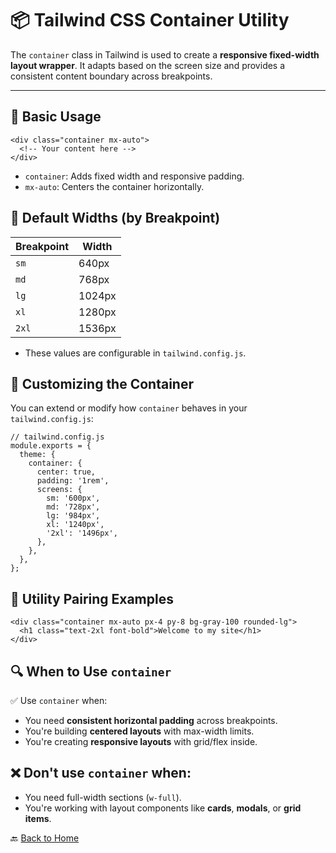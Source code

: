 # 📦 Tailwind CSS Container Utility

The `container` class in Tailwind is used to create a **responsive fixed-width layout wrapper**. It adapts based on the screen size and provides a consistent content boundary across breakpoints.

---

## 🧱 Basic Usage

```
<div class="container mx-auto">
  <!-- Your content here -->
</div>
```

* `container`: Adds fixed width and responsive padding.
* `mx-auto`: Centers the container horizontally.


## 📐 Default Widths (by Breakpoint)

| Breakpoint | Width  |
| ---------- | ------ |
| `sm`       | 640px  |
| `md`       | 768px  |
| `lg`       | 1024px |
| `xl`       | 1280px |
| `2xl`      | 1536px |

* These values are configurable in `tailwind.config.js`.


## 🧩 Customizing the Container

You can extend or modify how `container` behaves in your `tailwind.config.js`:

```
// tailwind.config.js
module.exports = {
  theme: {
    container: {
      center: true,
      padding: '1rem',
      screens: {
        sm: '600px',
        md: '728px',
        lg: '984px',
        xl: '1240px',
        '2xl': '1496px',
      },
    },
  },
};
```


## 🔧 Utility Pairing Examples

```
<div class="container mx-auto px-4 py-8 bg-gray-100 rounded-lg">
  <h1 class="text-2xl font-bold">Welcome to my site</h1>
</div>
```


## 🔍 When to Use `container`

✅ Use `container` when:

* You need **consistent horizontal padding** across breakpoints.
* You're building **centered layouts** with max-width limits.
* You're creating **responsive layouts** with grid/flex inside.


## ❌ Don't use `container` when:

* You need full-width sections (`w-full`).
* You're working with layout components like **cards**, **modals**, or **grid items**.


🔙 [Back to Home](../README.md)
